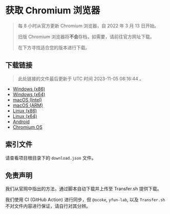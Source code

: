 # 获取 Chromium 浏览器

> 每 8 小时从官方更新 Chromium 浏览器，自 2022 年 3 月 13 日开始。
> 
> 旧版 Chromium 浏览器将**不会**存档，如需要，请前往官方网址下载。
>
> 在下方寻找适合您的版本进行下载。

## 下载链接

> 此处链接的文件最后更新于 UTC 时间 2023-11-05 08:16:44
。

- [Windows (x86)](https://transfer.sh/z0neKVRgwj/Win.zip)
- [Windows (x64)](https://transfer.sh/aSUg0rpOGo/Win_x64.zip)
- [macOS (Intel)](https://transfer.sh/1u6iYV22is/Mac.zip)
- [macOS (ARM)](https://transfer.sh/v3g9uL8ANS/Mac_Arm.zip)
- [Linux (x86)](https://transfer.sh/iJQDSzQqDy/Linux.zip)
- [Linux (x64)](https://transfer.sh/zYKYTERNev/Linux_x64.zip)
- [Android](https://transfer.sh/zef8JVFo6W/Android.zip)
- [Chromium OS](https://transfer.sh/5J26LX3Q2D/Linux_ChromiumOS_Full.zip)

## 索引文件

请查看项目根目录下的 `download.json` 文件。

## 免责声明

我们从官网中指出的方法，通过脚本自动下载并上传至 Transfer.sh 提供下载。

我们使用 CI (GitHub Action) 进行同步，但 `@ocoke`, `yfun-lab`, 以及 `Transfer.sh` 不对文件内容进行保证，请自行对其分辨。
